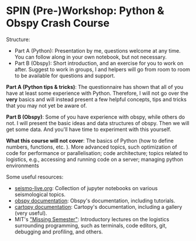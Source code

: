 # SPIN (Pre-)Workshop: Python & Obspy Crash Course

Structure:

- Part A (Python): Presentation by me, questions welcome at any time. You can follow along in your own notebook, but not necessary.
- Part B (Obspy): Short introduction, and an exercise for you to work on after. Suggest to work in groups, I and helpers will go from room to room to be available for questions and support.

**Part A (Python tips & tricks)**: The questionnaire has shown that all of you have at least some experience with Python. Therefore, I will not go over the **very** basics and will instead present a few helpful concepts, tips and tricks that you may not yet be aware of.

**Part B (Obspy)**: Some of you have experience with obspy, while others do not. I will present the basic ideas and data structures of obspy. Then we will get some data. And you'll have time to experiment with this yourself.

**What this course will not cover**: The basics of Python (how to define numbers, functions, etc. ). More advanced topics, such optimization of code for performance or parallelisation; code architecture; topics related to logistics, e.g., accessing and running code on a server; managing python environments

Some useful resources:

- [seismo-live.org](http://seismo-live.org/): Collection of jupyter notebooks on various seismological topics.
- [obspy documentation](https://docs.obspy.org): Obspy's documentation, including tutorials.
- [cartopy documentation](https://scitools.org.uk/cartopy/docs/latest/): Cartopy's documentation, including a gallery (very useful).
- MIT's ["Missing Semester"](https://www.youtube.com/c/MissingSemester): Introductory lectures on the logistics surrounding programming, such as terminals, code editors, git, debugging and profiling, and others.
